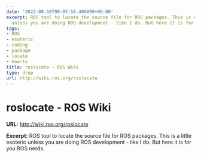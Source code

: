 ```yaml
---
date: '2022-08-10T00:05:58.486000+00:00'
excerpt: ROS tool to locate the source file for ROS packages. This is a little esoteric
  unless you are doing ROS development - like I do. But here it is for you ROS nerds.
tags:
- ROS
- esoteric
- coding
- package
- locate
- how-to
title: roslocate - ROS Wiki
type: drop
url: http://wiki.ros.org/roslocate
---
```


# roslocate - ROS Wiki

**URL:** http://wiki.ros.org/roslocate

**Excerpt:** ROS tool to locate the source file for ROS packages. This is a little esoteric unless you are doing ROS development - like I do. But here it is for you ROS nerds.

